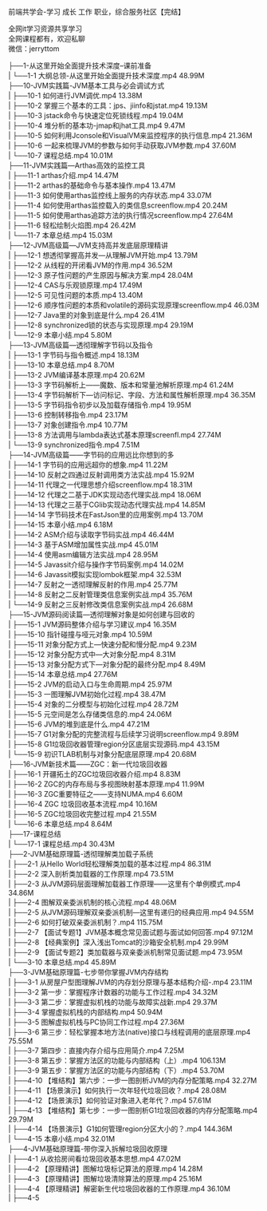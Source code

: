前端共学会-学习 成长 工作 职业，综合服务社区【完结】

全网it学习资源共享学习<br>全网课程都有，欢迎私聊<br>微信：jerryttom<br>

├──1-从这里开始全面提升技术深度–课前准备<br> | └──1-1 大纲总领-从这里开始全面提升技术深度.mp4 48.99M<br> ├──10-JVM实践篇-JVM基本工具与必会调试方式<br> | ├──10-1 如何进行JVM调优.mp4 13.38M<br> | ├──10-2 掌握三个基本的工具：jps、jiinfo和jstat.mp4 19.13M<br> | ├──10-3 jstack命令与快速定位死锁线程.mp4 19.04M<br> | ├──10-4 堆分析的基本功-jmap和jhat工具.mp4 9.47M<br> | ├──10-5 如何利用Jconsole和VisualVM来监控程序的执行信息.mp4 21.36M<br> | ├──10-6 一起来梳理JVM的参数与如何手动获取JVM参数.mp4 37.60M<br> | └──10-7 课程总结.mp4 10.01M<br> ├──11-JVM实践篇—Arthas高效的监控工具<br> | ├──11-1 arthas介绍.mp4 14.47M<br> | ├──11-2 arthas的基础命令与基本操作.mp4 13.47M<br> | ├──11-3 如何使用arthas监控线上服务的内存状态.mp4 33.07M<br> | ├──11-4 如何使用arthas监控载入的类信息screenflow.mp4 20.24M<br> | ├──11-5 如何使用arthas追踪方法的执行情况screenflow.mp4 27.64M<br> | ├──11-6 轻松绘制火焰图.mp4 26.42M<br> | └──11-7 本章总结.mp4 15.03M<br> ├──12-JVM高级篇—JVM支持高并发底层原理精讲<br> | ├──12-1 想透彻掌握高并发—从理解JVM开始.mp4 13.79M<br> | ├──12-2 从线程的开闭看JVM的作用.mp4 36.52M<br> | ├──12-3 原子性问题的产生原因与解决方案.mp4 28.04M<br> | ├──12-4 CAS与乐观锁原理.mp4 17.49M<br> | ├──12-5 可见性问题的本质.mp4 13.40M<br> | ├──12-6 顺序性问题的本质和volatile的源码实现原理screenflow.mp4 46.03M<br> | ├──12-7 Java里的对象到底是什么.mp4 26.41M<br> | ├──12-8 synchronized锁的状态与实现原理.mp4 29.19M<br> | └──12-9 本章小结.mp4 5.80M<br> ├──13-JVM高级篇—透彻理解字节码以及指令<br> | ├──13-1 字节码与指令概述.mp4 18.13M<br> | ├──13-10 本章总结.mp4 8.70M<br> | ├──13-2 JVM编译基本原理.mp4 20.62M<br> | ├──13-3 字节码解析上——魔数、版本和常量池解析原理.mp4 61.24M<br> | ├──13-4 字节码解析下—访问标记、字段、方法和属性解析原理.mp4 36.35M<br> | ├──13-5 字节码指令初步以及加载存储指令.mp4 19.95M<br> | ├──13-6 控制转移指令.mp4 23.17M<br> | ├──13-7 对象创建指令.mp4 10.77M<br> | ├──13-8 方法调用与lambda表达式基本原理screenfl.mp4 27.74M<br> | └──13-9 synchronized指令.mp4 7.51M<br> ├──14-JVM高级篇——字节码的应用远比你想到的多<br> | ├──14-1 字节码的应用远超你的想象.mp4 11.22M<br> | ├──14-10 反射之四通过反射调用类方法实战.mp4 15.92M<br> | ├──14-11 代理之一代理思想介绍screenflow.mp4 18.31M<br> | ├──14-12 代理之二基于JDK实现动态代理实战.mp4 18.06M<br> | ├──14-13 代理之三基于CGlib实现动态代理实战.mp4 14.85M<br> | ├──14-14 字节码技术在FastJson里的应用案例.mp4 13.70M<br> | ├──14-15 本章小结.mp4 6.18M<br> | ├──14-2 ASM介绍与读取字节码实战.mp4 46.44M<br> | ├──14-3 基于ASM增加属性实战.mp4 45.01M<br> | ├──14-4 使用asm编辑方法实战.mp4 28.95M<br> | ├──14-5 Javassit介绍与操作字节码案例.mp4 14.02M<br> | ├──14-6 Javassit模拟实现lombok框架.mp4 32.53M<br> | ├──14-7 反射之一透彻理解反射的作用.mp4 25.77M<br> | ├──14-8 反射之二反射管理类信息案例实战.mp4 35.76M<br> | └──14-9 反射之三反射修改类信息案例实战.mp4 26.68M<br> ├──15-JVM源码阅读篇—透彻理解对象是如何创建与回收的<br> | ├──15-1 JVM源码整体介绍与学习建议.mp4 16.35M<br> | ├──15-10 指针碰撞与哑元对象.mp4 10.59M<br> | ├──15-11 对象分配方式上—快速分配和慢分配.mp4 9.23M<br> | ├──15-12 对象分配方式中—大对象分配.mp4 8.31M<br> | ├──15-13 对象分配方式下—对象分配的最终分配.mp4 8.49M<br> | ├──15-14 本章总结.mp4 27.76M<br> | ├──15-2 JVM的启动入口与生命周期.mp4 25.97M<br> | ├──15-3 一图理解JVM初始化过程.mp4 38.47M<br> | ├──15-4 对象的二分模型与初始化过程.mp4 28.72M<br> | ├──15-5 元空间是怎么存储类信息的.mp4 24.06M<br> | ├──15-6 JVM的堆到底是什么.mp4 47.21M<br> | ├──15-7 G1对象分配的完整流程与后续学习说明screenflow.mp4 9.89M<br> | ├──15-8 G1垃圾回收器管理region分区底层实现源码.mp4 43.15M<br> | └──15-9 初识TLAB机制与对象分配底层原理.mp4 20.68M<br> ├──16-JVM新技术篇——ZGC：新一代垃圾回收器<br> | ├──16-1 开疆拓土的ZGC垃圾回收器介绍.mp4 8.83M<br> | ├──16-2 ZGC的内存布局与多视图映射基本原理.mp4 11.99M<br> | ├──16-3 ZGC重要特征之——支持NUMA.mp4 6.60M<br> | ├──16-4 ZGC 垃圾回收基本流程.mp4 10.16M<br> | ├──16-5 ZGC垃圾回收完整过程.mp4 21.55M<br> | └──16-6 本章总结.mp4 8.64M<br> ├──17-课程总结<br> | └──17-1 课程总结.mp4 30.43M<br> ├──2-JVM基础原理篇-透彻理解类加载子系统<br> | ├──2-1 从Hello World轻松理解类加载的基本过程.mp4 86.31M<br> | ├──2-2 深入剖析类加载器的工作原理.mp4 73.51M<br> | ├──2-3 从JVM源码层面理解加载器工作原理——这里有个单例模式.mp4 34.86M<br> | ├──2-4 图解双亲委派机制的核心流程.mp4 48.06M<br> | ├──2-5 从JVM源码理解双亲委派机制—这里有递归的经典应用.mp4 94.55M<br> | ├──2-6 如何打破双亲委派机制？.mp4 115.75M<br> | ├──2-7 【面试专题1】JVM基本概念常见面试题与面试如何回答.mp4 97.12M<br> | ├──2-8 【经典案例】深入浅出Tomcat的沙箱安全机制.mp4 29.99M<br> | ├──2-9 【面试专题2】类加载器与双亲委派机制常见面试题.mp4 73.95M<br> | └──3-10 本章总结.mp4 45.89M<br> ├──3-JVM基础原理篇-七步带你掌握JVM内存结构<br> | ├──3-1 从房屋户型图理解JVM的内存划分原理与基本结构介绍-.mp4 23.11M<br> | ├──3-2 第一步：掌握程序计数器的功能与工作过程.mp4 34.32M<br> | ├──3-3 第二步：掌握虚拟机栈的功能与故障实战新.mp4 29.37M<br> | ├──3-4 掌握虚拟机栈的内部结构.mp4 50.94M<br> | ├──3-5 图解虚拟机栈与PC协同工作过程.mp4 27.36M<br> | ├──3-6 第三步：轻松掌握本地方法(native)接口与线程调用的底层原理.mp4 75.55M<br> | ├──3-7 第四步：直接内存介绍与应用简介.mp4 7.25M<br> | ├──3-8 第五步：掌握方法区的功能与内部结构（上）.mp4 106.13M<br> | ├──3-9 第五步：掌握方法区的功能与内部结构（下）.mp4 53.70M<br> | ├──4-10 【堆结构】第六步：一步一图剖析JVM的内存分配策略.mp4 32.27M<br> | ├──4-11 【场景演示】如何执行一次年轻代垃圾回收？.mp4 28.08M<br> | ├──4-12 【场景演示】如何验证对象进入老年代？.mp4 57.61M<br> | ├──4-13 【堆结构】第七步：一步一图剖析G1垃圾回收器的内存分配策略.mp4 29.79M<br> | ├──4-14 【场景演示】G1如何管理region分区大小的？.mp4 144.36M<br> | └──4-15 本章小结.mp4 32.01M<br> ├──4-JVM基础原理篇-带你深入拆解垃圾回收原理<br> | ├──4-1 从收拾房间看垃圾回收基本思想.mp4 47.02M<br> | ├──4-2 【原理精讲】图解垃圾标记算法的原理.mp4 14.28M<br> | ├──4-3 【原理精讲】图解垃圾清除算法的原理.mp4 25.16M<br> | ├──4-4 【原理精讲】解密新生代垃圾回收器的工作原理.mp4 36.10M<br> | ├──4-5 